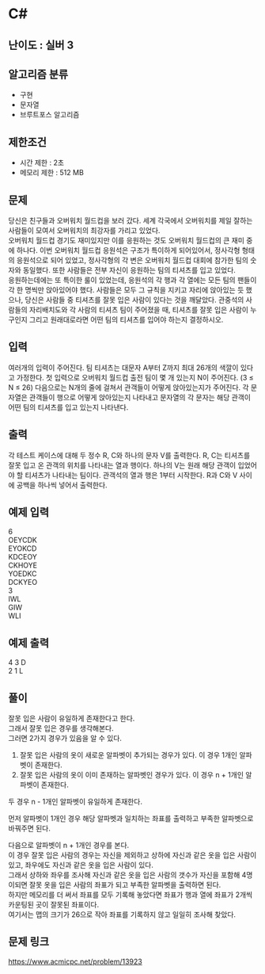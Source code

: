 # C#

## 난이도 : 실버 3

## 알고리즘 분류
  - 구현
  - 문자열
  - 브루트포스 알고리즘

## 제한조건
  - 시간 제한 : 2초
  - 메모리 제한 : 512 MB

## 문제
당신은 친구들과 오버워치 월드컵을 보러 갔다. 세계 각국에서 오버워치를 제일 잘하는 사람들이 모여서 오버워치의 최강자를 가리고 있었다.<br/>
오버워치 월드컵 경기도 재미있지만 이를 응원하는 것도 오버워치 월드컵의 큰 재미 중에 하나다. 이번 오버워치 월드컵 응원석은 구조가 특이하게 되어있어서, 정사각형 형태의 응원석으로 되어 있었고, 정사각형의 각 변은 오버워치 월드컵 대회에 참가한 팀의 숫자와 동일했다. 또한 사람들은 전부 자신이 응원하는 팀의 티셔츠를 입고 있었다.<br/>
응원하는데에는 또 특이한 룰이 있었는데, 응원석의 각 행과 각 열에는 모든 팀의 팬들이 각 한 명씩만 앉아있어야 했다. 사람들은 모두 그 규칙을 지키고 자리에 앉아있는 듯 했으나, 당신은 사람들 중 티셔츠를 잘못 입은 사람이 있다는 것을 깨달았다. 관중석의 사람들의 자리배치도와 각 사람의 티셔츠 팀이 주어졌을 때, 티셔츠를 잘못 입은 사람이 누구인지 그리고 원래대로라면 어떤 팀의 티셔츠를 입어야 하는지 결정하시오.<br/>


## 입력
여러개의 입력이 주어진다. 팀 티셔츠는 대문자 A부터 Z까지 최대 26개의 색깔이 있다고 가정한다. 첫 입력으로 오버워치 월드컵 출전 팀이 몇 개 있는지 N이 주어진다. (3 ≤ N ≤ 26)  다음으로는 N개의 줄에 걸쳐서 관객들이 어떻게 앉아있는지가 주어진다. 각 문자열은 관객들이 행으로 어떻게 앉아있는지 나타내고 문자열의 각 문자는 해당 관객이 어떤 팀의 티셔츠를 입고 있는지 나타낸다.<br/>


## 출력
각 테스트 케이스에 대해 두 정수 R, C와 하나의 문자 V를 출력한다. R, C는 티셔츠를 잘못 입고 온 관객의 위치를 나타내는 열과 행이다. 하나의 V는 원래 해당 관객이 입었어야 할 티셔츠가 나타내는 팀이다. 관객석의 열과 행은 1부터 시작한다. R과 C와 V 사이에 공백을 하나씩 넣어서 출력한다.<br/>


## 예제 입력
6<br/>
OEYCDK<br/>
EYOKCD<br/>
KDCEOY<br/>
CKHOYE<br/>
YOEDKC<br/>
DCKYEO<br/>
3<br/>
IWL<br/>
GIW<br/>
WLI<br/>


## 예제 출력
4 3 D<br/>
2 1 L<br/>


## 풀이
잘못 입은 사람이 유일하게 존재한다고 한다.<br/>
그래서 잘못 입은 경우를 생각해본다.<br/>
그러면 2가지 경우가 있음을 알 수 있다.<br/>


  1. 잘못 입은 사람의 옷이 새로운 알파벳이 추가되는 경우가 있다. 이 경우 1개인 알파벳이 존재한다.
  2. 잘못 입은 사람의 옷이 이미 존재하는 알파벳인 경우가 있다. 이 경우 n + 1개인 알파벳이 존재한다.

두 경우 n - 1개인 알파벳이 유일하게 존재한다.<br/>


먼저 알파벳이 1개인 경우 해당 알파벳과 일치하는 좌표를 출력하고 부족한 알파벳으로 바꿔주면 된다.<br/>


다음으로 알파벳이 n + 1개인 경우를 본다.<br/>
이 경우 잘못 입은 사람의 경우는 자신을 제외하고 상하에 자신과 같은 옷을 입은 사람이 있고, 좌우에도 자신과 같은 옷을 입은 사람이 있다.<br/>
그래서 상하와 좌우를 조사해 자신과 같은 옷을 입은 사람의 갯수가 자신을 포함해 4명이되면 잘못 옷을 입은 사람의 좌표가 되고 부족한 알파벳을 출력하면 된다.<br/>
하지만 메모리를 더 써서 좌표를 모두 기록해 놓았다면 좌표가 행과 열에 좌표가 2개씩 카운팅된 곳이 잘못된 좌표이다.<br/>
여기서는 맵의 크기가 26으로 작아 좌표를 기록하지 않고 일일히 조사해 찾았다.<br/>


## 문제 링크
https://www.acmicpc.net/problem/13923